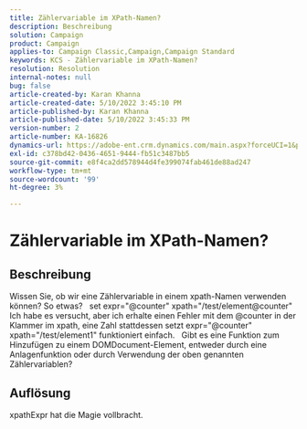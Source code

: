 ```yaml
---
title: Zählervariable im XPath-Namen?
description: Beschreibung
solution: Campaign
product: Campaign
applies-to: Campaign Classic,Campaign,Campaign Standard
keywords: KCS - Zählervariable im XPath-Namen?
resolution: Resolution
internal-notes: null
bug: false
article-created-by: Karan Khanna
article-created-date: 5/10/2022 3:45:10 PM
article-published-by: Karan Khanna
article-published-date: 5/10/2022 3:45:33 PM
version-number: 2
article-number: KA-16826
dynamics-url: https://adobe-ent.crm.dynamics.com/main.aspx?forceUCI=1&pagetype=entityrecord&etn=knowledgearticle&id=c2fb652b-78d0-ec11-a7b5-00224809c556
exl-id: c378bd42-0436-4651-9444-fb51c3487bb5
source-git-commit: e8f4ca2dd578944d4fe399074fab461de88ad247
workflow-type: tm+mt
source-wordcount: '99'
ht-degree: 3%

---
```


# Zählervariable im XPath-Namen?

## Beschreibung


Wissen Sie, ob wir eine Zählervariable in einem xpath-Namen verwenden können? So etwas?
 
set expr=&quot;@counter&quot; xpath=&quot;/test/element@counter&quot; Ich habe es versucht, aber ich erhalte einen Fehler mit dem @counter in der Klammer im xpath, eine Zahl stattdessen setzt expr=&quot;@counter&quot; xpath=&quot;/test/element1&quot; funktioniert einfach.
 
Gibt es eine Funktion zum Hinzufügen zu einem DOMDocument-Element, entweder durch eine Anlagenfunktion oder durch Verwendung der oben genannten Zählervariablen?


## Auflösung


xpathExpr hat die Magie vollbracht.
